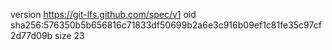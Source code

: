 version https://git-lfs.github.com/spec/v1
oid sha256:576350b5b656816c71833df50699b2a6e3c916b09ef1c81fe35c97cf2d77d09b
size 23
